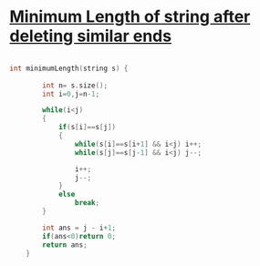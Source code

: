 <h1><a href="https://leetcode.com/problems/minimum-length-of-string-after-deleting-similar-ends/description/">Minimum Length of string after deleting similar ends</a></h1>

```cpp

int minimumLength(string s) {
        
        int n= s.size();
        int i=0,j=n-1;

        while(i<j)
        {
            if(s[i]==s[j])
            {
                while(s[i]==s[i+1] && i<j) i++;
                while(s[j]==s[j-1] && i<j) j--;

                i++;
                j--;
            }
            else
                break;
        }

        int ans = j - i+1;
        if(ans<0)return 0;
        return ans;
    }
    
```